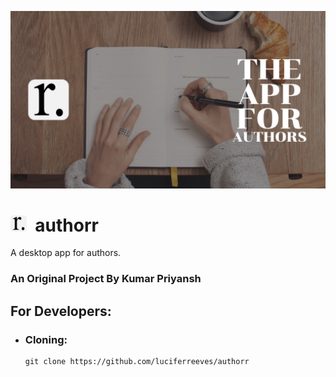 ![Banner](docs/banner/Banner.png "Banner")
# <img src="docs/logo/logo.png" width="26px">&nbsp; authorr

A desktop app for authors. 


### An Original Project By Kumar Priyansh

## For Developers:

- ### Cloning:
  ````
  git clone https://github.com/luciferreeves/authorr
  ````